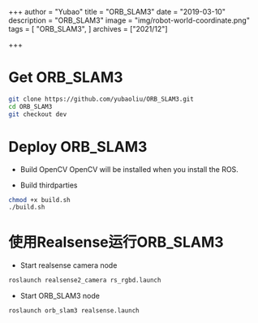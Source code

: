 +++
author = "Yubao"
title = "ORB_SLAM3"
date = "2019-03-10"
description = "ORB_SLAM3"
image =  "img/robot-world-coordinate.png"
tags = [
    "ORB_SLAM3",
]
archives = ["2021/12"]

+++

# Get ORB_SLAM3

```sh
git clone https://github.com/yubaoliu/ORB_SLAM3.git
cd ORB_SLAM3
git checkout dev
```

# Deploy ORB_SLAM3

- Build OpenCV
  OpenCV will be installed when you install the ROS.

- Build thirdparties

```sh
chmod +x build.sh
./build.sh
```


# 使用Realsense运行ORB_SLAM3
- Start realsense camera node

```sh
roslaunch realsense2_camera rs_rgbd.launch
```

- Start ORB_SLAM3 node

```sh
roslaunch orb_slam3 realsense.launch 
```

